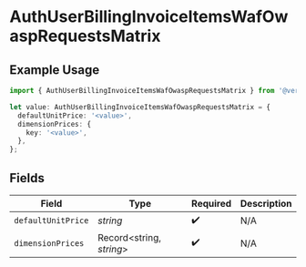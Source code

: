 # AuthUserBillingInvoiceItemsWafOwaspRequestsMatrix

## Example Usage

```typescript
import { AuthUserBillingInvoiceItemsWafOwaspRequestsMatrix } from '@vercel/client/models/components';

let value: AuthUserBillingInvoiceItemsWafOwaspRequestsMatrix = {
  defaultUnitPrice: '<value>',
  dimensionPrices: {
    key: '<value>',
  },
};
```

## Fields

| Field              | Type                     | Required           | Description |
| ------------------ | ------------------------ | ------------------ | ----------- |
| `defaultUnitPrice` | _string_                 | :heavy_check_mark: | N/A         |
| `dimensionPrices`  | Record<string, _string_> | :heavy_check_mark: | N/A         |
